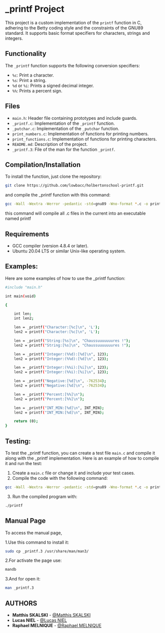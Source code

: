 # _printf Project

This project is a custom implementation of the `printf` function in C, adhering to the Betty coding style and the constraints of the GNU89 standard. It supports basic format specifiers for characters, strings and integers.

## Functionality

The `_printf` function supports the following conversion specifiers:
- `%c`: Print a character.
- `%s`: Print a string.
- `%d` or `%i`: Prints a signed decimal integer.
- `%%`: Prints a percent sign.

## Files

- `main.h`: Header file containing prototypes and include guards.
- `_printf.c`: Implementation of the `_printf` function.
- `_putchar.c`: Implementation of the `_putchar` function.
- `print_numbers.c`: Implementation of functions for printing numbers.
- `print_functions.c`: Implementation of functions for printing characters.
- `README.md`: Description of the project.
- `_printf.3`: File of the man for the function `_printf`. 

## Compilation/Installation

To install the function, just clone the repository:

```sh
git clone https://github.com/lowbacc/holbertonschool-printf.git
```

and compile the _printf function with this command:

```sh
gcc -Wall -Wextra -Werror -pedantic -std=gnu89 -Wno-format *.c -o printf
```

this command will compile all .c files in the current into an executable named printf

## Requirements

- GCC compiler (version 4.8.4 or later).
- Ubuntu 20.04 LTS or similar Unix-like operating system.

## Examples: 

Here are some examples of how to use the _printf function: 

```sh
#include "main.h"

int main(void)

{

    int len;
    int len2;

    len = _printf("Character:[%c]\n", 'L');
    len2 = printf("Character:[%c]\n", 'L');

    len = _printf("String:[%s]\n", "Chaussuuuuuuures !");
    len2 = printf("String:[%s]\n", "Chaussuuuuuuures !");

    len = _printf("Integer:(%%d):[%d]\n", 123);
    len2 = printf("Integer:(%%d):[%d]\n", 123);

    len = _printf("Integer:(%%i):[%i]\n", 123);
    len2 = printf("Integer:(%%i):[%i]\n", 123);

    len = _printf("Negative:[%d]\n", -762534);
    len2 = printf("Negative:[%d]\n", -762534);

    len = _printf("Percent:[%%]\n");
    len2 = printf("Percent:[%%]\n");

    len = _printf("INT_MIN:[%d]\n", INT_MIN);
    len2 = printf("INT_MIN:[%d]\n", INT_MIN);

    return (0);
}
```

## Testing:

To test the _printf function, you can create a test file `main.c` and compile it along with the _printf implementation.
Here is an example of how to compile it and run the test:

1. Create a `main.c` file or change it and include your test cases.
2. Compile the code with the following command: 

```sh
gcc -Wall -Wextra -Werror -pedantic -std=gnu89 -Wno-format *.c -o printf
```

3. Run the compiled program with:

```sh
./printf
```



## Manual Page

To access the manual page,

1.Use this command to install it:

```sh
sudo cp _printf.3 /usr/share/man/man3/
```

2.For activate the page use:

```sh
mandb
```

3.And for open it:

```sh
man _printf.3
```

## AUTHORS

- **Matthis SKALSKI** - [@Matthis SKALSKI](https://github.com/lowbacc)
- **Lucas NIEL** - [@Lucas NIEL](https://github.com/HSHKZ)
- **Raphael MELNIQUE** - [@Raphael MELNIQUE](https://github.com/Raphaelnpl)
